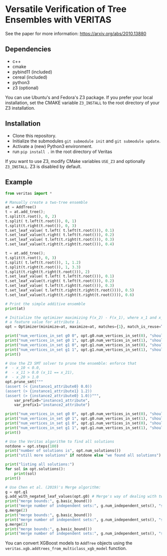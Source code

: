 # Versatile Verification of Tree Ensembles with VERITAS

See the paper for more information: https://arxiv.org/abs/2010.13880

## Dependencies

* c++
* cmake
* pybind11 (included)
* cereal (included)
* python3
* z3 (optional)

You can use Ubuntu's and Fedora's Z3 package. If you prefer your local
installation, set the CMAKE variable `Z3_INSTALL` to the root directory of your
Z3 installation.


## Installation

* Clone this repository.
* Initialize the submodules `git submodule init` and `git submodule update`.
* Activate a (new) Python3 environment.
* run `pip install .` in the root directory of Veritas

If you want to use Z3, modify CMake variables `USE_Z3` and optionally
`Z3_INSTALL`. Z3 is disabled by default.


## Example

```python
from veritas import *

# Manually create a two-tree ensemble
at = AddTree()
t = at.add_tree();
t.split(t.root(), 0, 2)
t.split( t.left(t.root()), 0, 1)
t.split(t.right(t.root()), 0, 3)
t.set_leaf_value( t.left( t.left(t.root())), 0.1)
t.set_leaf_value(t.right( t.left(t.root())), 0.2)
t.set_leaf_value( t.left(t.right(t.root())), 0.3)
t.set_leaf_value(t.right(t.right(t.root())), 0.4)

t = at.add_tree();
t.split(t.root(), 0, 3)
t.split( t.left(t.root()), 1, 1.2)
t.split(t.right(t.root()), 1, 3.3)
t.split(t.right(t.right(t.root())), 2)
t.set_leaf_value( t.left( t.left(t.root())), 0.1)
t.set_leaf_value(t.right( t.left(t.root())), 0.2)
t.set_leaf_value( t.left(t.right(t.root())), 0.3)
t.set_leaf_value( t.left(t.right(t.right(t.root()))), 0.5)
t.set_leaf_value(t.right(t.right(t.right(t.root()))), 0.6)

# Print the simple additive ensemble
print(at)

# Initialize the optimizer maximizing F(x_2) - F(x_1), where x_1 and x_2 share
# a feature value for attribute 1.
opt = Optimizer(minimize=at, maximize=at, matches={1}, match_is_reuse=True);

print("num_vertices_in_set g0 0", opt.g0.num_vertices_in_set(0), "should be", 4)
print("num_vertices_in_set g0 1", opt.g0.num_vertices_in_set(1), "should be", 5)
print("num_vertices_in_set g1 0", opt.g1.num_vertices_in_set(0), "should be", 4)
print("num_vertices_in_set g1 1", opt.g1.num_vertices_in_set(1), "should be", 5)
print()

# Use the Z3 SMT solver to prune the ensemble: enforce that
#  - x_10 < 0.0, 
#  - x_11 > 0.0 (x_11 == x_21),
#  - x_20 > 1.0
opt.prune_smt("""
(assert (< {instance1_attribute0} 0.0))
(assert (> {instance1_attribute1} 1.2))
(assert (> {instance2_attribute0} 1.0))""",
    var_prefix0="instance1_attribute",
    var_prefix1="instance2_attribute")

print("num_vertices_in_set g0 0", opt.g0.num_vertices_in_set(0), "should be", 1)
print("num_vertices_in_set g0 1", opt.g0.num_vertices_in_set(1), "should be", 1)
print("num_vertices_in_set g1 0", opt.g1.num_vertices_in_set(0), "should be", 3)
print("num_vertices_in_set g1 1", opt.g1.num_vertices_in_set(1), "should be", 4)
print()

# Use the Veritas algorithm to find all solutions
notdone = opt.steps(100)
print("number of solutions is", opt.num_solutions())
print("still more solutions" if notdone else "we found all solutions")

print("listing all solutions:")
for sol in opt.solutions():
    print(sol)
print()

# Use Chen et al. (2019)'s Merge algorithm:
g = opt.g1
g.add_with_negated_leaf_values(opt.g0) # Merge's way of dealing with two models
print("merge bounds:", g.basic_bound())
print("merge number of independent sets:", g.num_independent_sets(), "should be", 4)
g.merge(2)
print("merge bounds:", g.basic_bound())
print("merge number of independent sets:", g.num_independent_sets(), "should be", 2)
g.merge(2)
print("merge bounds:", g.basic_bound())
print("merge number of independent sets:", g.num_independent_sets(), "should be", 1)
```

You can convert XGBoost models to `AddTree` objects using the
`veritas.xgb.addtrees_from_multiclass_xgb_model` function.
